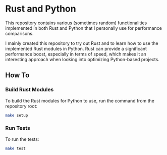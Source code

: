 # Rust and Python

This repository contains various (sometimes random) functionalities implemented in both Rust and
Python that I personally use for performance comparisons.

I mainly created this repository to try out Rust and to learn how to use the implemented Rust modules in Python.
Rust can provide a significant performance boost, especially in terms of speed, which makes it an interesting
approach when looking into optimizing Python-based projects.


## How To

### Build Rust Modules

To build the Rust modules for Python to use, run the command from the repository root:

```bash
make setup
```

### Run Tests

To run the tests:

```bash
make test
```
